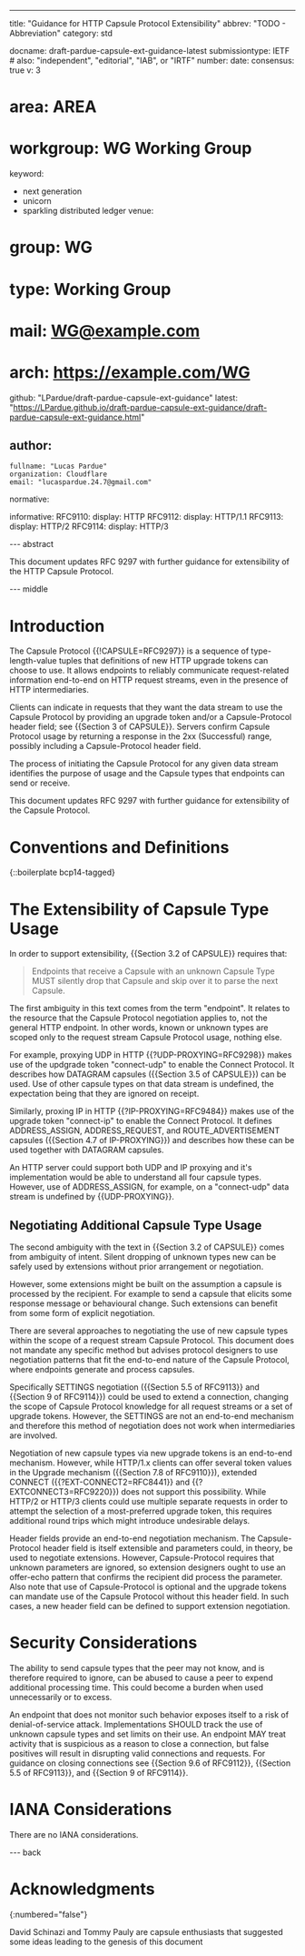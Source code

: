 ---
title: "Guidance for HTTP Capsule Protocol Extensibility"
abbrev: "TODO - Abbreviation"
category: std

docname: draft-pardue-capsule-ext-guidance-latest
submissiontype: IETF  # also: "independent", "editorial", "IAB", or "IRTF"
number:
date:
consensus: true
v: 3
# area: AREA
# workgroup: WG Working Group
keyword:
 - next generation
 - unicorn
 - sparkling distributed ledger
venue:
#  group: WG
#  type: Working Group
#  mail: WG@example.com
#  arch: https://example.com/WG
  github: "LPardue/draft-pardue-capsule-ext-guidance"
  latest: "https://LPardue.github.io/draft-pardue-capsule-ext-guidance/draft-pardue-capsule-ext-guidance.html"

author:
 -
    fullname: "Lucas Pardue"
    organization: Cloudflare
    email: "lucaspardue.24.7@gmail.com"

normative:

informative:
  RFC9110:
      display: HTTP
  RFC9112:
    display: HTTP/1.1
  RFC9113:
    display: HTTP/2
  RFC9114:
    display: HTTP/3

--- abstract

This document updates RFC 9297 with further guidance for extensibility of the
HTTP Capsule Protocol.


--- middle

# Introduction

The Capsule Protocol {{!CAPSULE=RFC9297}} is a sequence of type-length-value
tuples that definitions of new HTTP upgrade tokens can choose to use. It allows
endpoints to reliably communicate request-related information end-to-end on
HTTP request streams, even in the presence of HTTP intermediaries.

Clients can indicate in requests that they want the data stream to use the
Capsule Protocol by providing an upgrade token and/or a Capsule-Protocol header
field; see {{Section 3 of CAPSULE}}. Servers confirm Capsule Protocol usage by
returning a response in the 2xx (Successful) range, possibly including a
Capsule-Protocol header field.

The process of initiating the Capsule Protocol for any given data stream
identifies the purpose of usage and the Capsule types that endpoints can send or
receive.

This document updates RFC 9297 with further guidance for extensibility of the
Capsule Protocol.

# Conventions and Definitions

{::boilerplate bcp14-tagged}

# The Extensibility of Capsule Type Usage

In order to support extensibility, {{Section 3.2 of CAPSULE}} requires that:

> Endpoints that receive a Capsule with an unknown Capsule Type MUST silently
> drop that Capsule and skip over it to parse the next Capsule.

The first ambiguity in this text comes from the term "endpoint". It relates to
the resource that the Capsule Protocol negotiation applies to, not the general
HTTP endpoint. In other words, known or unknown types are scoped only to the
request stream Capsule Protocol usage, nothing else.

For example, proxying UDP in HTTP {{?UDP-PROXYING=RFC9298}} makes use of the
updgrade token "connect-udp" to enable the Connect Protocol. It describes how
DATAGRAM capsules ({{Section 3.5 of CAPSULE}}) can be used. Use of other capsule
types on that data stream is undefined, the expectation being that they are
ignored on receipt.

Similarly, proxing IP in HTTP {{?IP-PROXYING=RFC9484}} makes use of the upgrade
token "connect-ip" to enable the Connect Protocol. It defines ADDRESS_ASSIGN,
ADDRESS_REQUEST, and ROUTE_ADVERTISEMENT capsules ({{Section 4.7 of
IP-PROXYING}}) and describes how these can be used together with DATAGRAM
capsules.

An HTTP server could support both UDP and IP proxying and it's implementation
would be able to understand all four capsule types. However, use of
ADDRESS_ASSIGN, for example, on a "connect-udp" data stream is undefined by
{{UDP-PROXYING}}.

## Negotiating Additional Capsule Type Usage

The second ambiguity with the text in {{Section 3.2 of CAPSULE}} comes from
ambiguity of intent. Silent dropping of unknown types new can be safely used by
extensions without prior arrangement or negotiation.

However, some extensions might be built on the assumption a capsule is processed
by the recipient. For example to send a capsule that elicits some response
message or behavioural change. Such extensions can benefit from some form of
explicit negotiation.

There are several approaches to negotiating the use of new capsule types within
the scope of a request stream Capsule Protocol. This document does not mandate
any specific method but advises protocol designers to use negotiation patterns
that fit the end-to-end nature of the Capsule Protocol, where endpoints generate
and process capsules.

Specifically SETTINGS negotiation ({{Section 5.5 of RFC9113}} and {{Section 9 of
RFC9114}}) could be used to extend a connection, changing the scope of Capsule
Protocol knowledge for all request streams or a set of upgrade tokens. However,
the SETTINGS are not an end-to-end mechanism and therefore this method of
negotiation does not work when intermediaries are involved.

Negotiation of new capsule types via new upgrade tokens is an end-to-end
mechanism.  However, while HTTP/1.x clients can offer several token values in
the Upgrade mechanism ({{Section 7.8 of RFC9110}}), extended CONNECT
({{?EXT-CONNECT2=RFC8441}} and {{?EXTCONNECT3=RFC9220}}) does not support this
possibility. While HTTP/2 or HTTP/3 clients could use multiple separate requests
in order to attempt the selection of a most-preferred upgrade token, this
requires additional round trips which might introduce undesirable delays.

Header fields provide an end-to-end negotiation mechanism. The Capsule-Protocol
header field is itself extensible and parameters could, in theory, be used to
negotiate extensions. However, Capsule-Protocol requires that unknown parameters
are ignored, so extension designers ought to use an offer-echo pattern that
confirms the recipient did process the parameter. Also note that use of
Capsule-Protocol is optional and the upgrade tokens can mandate use of the
Capsule Protocol without this header field. In such cases, a new header field
can be defined to support extension negotiation.


# Security Considerations

The ability to send capsule types that the peer may not know, and is therefore
required to ignore, can be abused to cause a peer to expend additional
processing time. This could become a burden when used unnecessarily or to
excess.

An endpoint that does not monitor such behavior exposes itself to a risk of
denial-of-service attack. Implementations SHOULD track the use of unknown
capsule types and set limits on their use. An endpoint MAY treat activity that
is suspicious as a reason to close a connection, but false positives will result
in disrupting valid connections and requests. For guidance on closing
connections see {{Section 9.6 of RFC9112}}, {{Section 5.5 of RFC9113}}, and
{{Section 9 of RFC9114}}.


# IANA Considerations

There are no IANA considerations.


--- back

# Acknowledgments
{:numbered="false"}

David Schinazi and Tommy Pauly are capsule enthusiasts that suggested some ideas
leading to the genesis of this document
